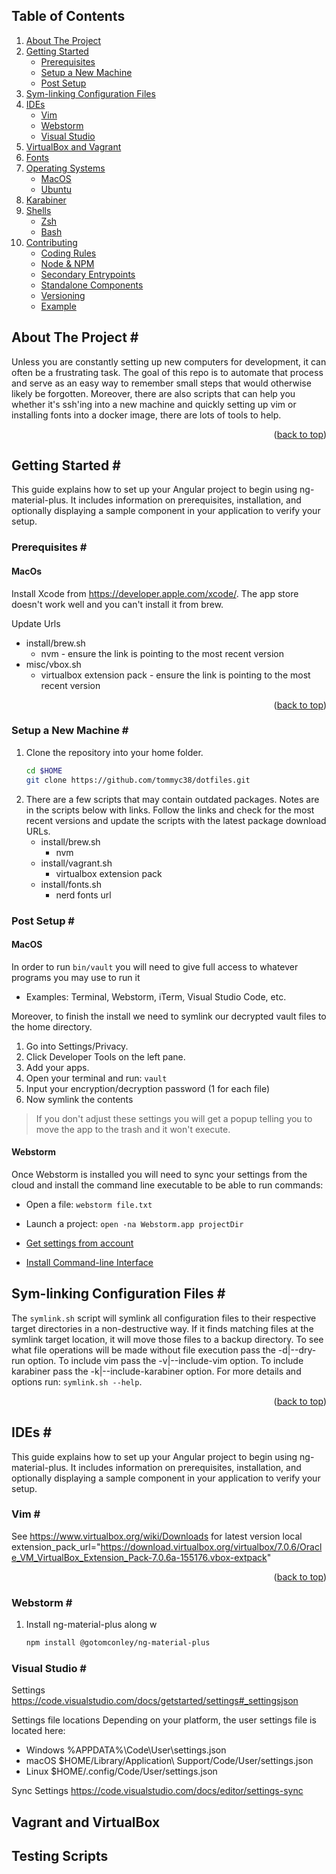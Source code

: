 <a name="readme-top"></a>

## Table of Contents

<ol>
  <li>
    <a href="#about-the-project">About The Project</a>
  </li>
  <li>
    <a href="#getting-started">Getting Started</a>
    <ul>
      <li><a href="#prerequisites">Prerequisites</a></li>
      <li><a href="#setup">Setup a New Machine</a></li>
      <li><a href="#post-setup">Post Setup</a></li>
    </ul>
  </li>
  <li><a href="#config-files">Sym-linking Configuration Files</a></li>
  <li>
    <a href="#ides">IDEs</a>
    <ul>
      <li><a href="#vim">Vim</a></li>
      <li><a href="#webstorm">Webstorm</a></li>
      <li><a href="#visual-studio">Visual Studio</a></li>
    </ul>
  </li>
  <li><a href="#virtualbox">VirtualBox and Vagrant</a></li>
  <li><a href="#fonts">Fonts</a></li>
  <li>
    <a href="#shells">Operating Systems</a>
    <ul>
      <li><a href="#vim">MacOS</a></li>
      <li><a href="#vim">Ubuntu</a></li>
    </ul>
  </li>
  <li><a href="#karabiner">Karabiner</a></li>
  <li>
    <a href="#shells">Shells</a>
    <ul>
      <li><a href="#zsh">Zsh</a></li>
      <li><a href="#bash">Bash</a></li>
    </ul>
  </li>
  <li>
    <a href="#contributing">Contributing</a>
    <ul>
      <li><a href="#coding-rules">Coding Rules</a></li>
      <li><a href="#node-npm">Node & NPM</a></li>
      <li><a href="#secondary-entrypoints">Secondary Entrypoints</a></li>
      <li><a href="#standalong-components">Standalone Components</a></li>
      <li><a href="#versioning">Versioning</a></li>
      <li><a href="#example">Example</a></li>
    </ul>
  </li>
</ol>

## About The Project <a name="about-the-project">#</a>

Unless you are constantly setting up new computers for development, it can often be a frustrating task.
The goal of this repo is to automate that process and serve as an easy way to remember small steps that would otherwise
likely be forgotten.  Moreover, there are also scripts that can help you whether it's ssh'ing into a new machine and
quickly setting up vim or installing fonts into a docker image, there are lots of tools to help. 

<p align="right">(<a href="#readme-top">back to top</a>)</p>
<!-- GETTING STARTED -->

## Getting Started <a name="getting-started">#</a>

This guide explains how to set up your Angular project to begin using ng-material-plus. It includes information on
prerequisites, installation, and optionally displaying a sample component in your application to
verify your setup.

### Prerequisites <a name="prerequisites">#</a>

#### MacOs

Install Xcode from https://developer.apple.com/xcode/.  The app store doesn't work well and you can't install it from brew.

Update Urls

- install/brew.sh
    - nvm - ensure the link is pointing to the most recent version
- misc/vbox.sh
    - virtualbox extension pack - ensure the link is pointing to the most recent version

<p align="right">(<a href="#readme-top">back to top</a>)</p>

### Setup a New Machine <a name="setup">#</a>

1. Clone the repository into your home folder.
    ```sh
    cd $HOME
    git clone https://github.com/tommyc38/dotfiles.git
    ```
2. There are a few scripts that may contain outdated packages. Notes are in the scripts below with links.
   Follow the links and check for the most recent versions and update the scripts with the latest package download URLs.
    - install/brew.sh
        - nvm
    - install/vagrant.sh
        - virtualbox extension pack
   - install/fonts.sh
       - nerd fonts url

### Post Setup <a name="setup">#</a>

#### MacOS
In order to run `bin/vault` you will need to give full access to whatever programs you may use to run it
- Examples: Terminal, Webstorm, iTerm, Visual Studio Code, etc.

Moreover, to finish the install we need to symlink our decrypted vault files to the home directory.

1. Go into Settings/Privacy.
2. Click Developer Tools on the left pane.
3. Add your apps.
4. Open your terminal and run: `vault`
5. Input your encryption/decryption password (1 for each file)
6. Now symlink the contents

> If you don't adjust these settings you will get a popup telling you to move the app to the trash and it won't execute.

#### Webstorm

Once Webstorm is installed you will need to sync your settings from the cloud and install the command line executable
to be able to run commands:
- Open a file: `webstorm file.txt`
- Launch a project: `open -na Webstorm.app projectDir`


- [Get settings from account](https://www.jetbrains.com/help/webstorm/sharing-your-ide-settings.html#IDE_settings_sync)
- [Install Command-line Interface](https://www.jetbrains.com/help/webstorm/working-with-the-ide-features-from-command-line.html)

## Sym-linking Configuration Files <a name="config-files">#</a>

The `symlink.sh` script will symlink all configuration files to their respective target directories in a non-destructive
way. If it finds matching files at the symlink target location, it will move those files to a backup directory. To see what file
operations will be made without file execution pass the -d|--dry-run option. To include vim pass the -v|--include-vim
option.  To include karabiner pass the -k|--include-karabiner option.  For more details and options
run: `symlink.sh --help`.

<p align="right">(<a href="#readme-top">back to top</a>)</p>

## IDEs <a name="ides">#</a>

This guide explains how to set up your Angular project to begin using ng-material-plus. It includes information on
prerequisites, installation, and optionally displaying a sample component in your application to
verify your setup.

### Vim <a name="vim">#</a>
See https://www.virtualbox.org/wiki/Downloads for latest version
local extension_pack_url="https://download.virtualbox.org/virtualbox/7.0.6/Oracle_VM_VirtualBox_Extension_Pack-7.0.6a-155176.vbox-extpack"


<p align="right">(<a href="#readme-top">back to top</a>)</p>

### Webstorm <a name="webstorm">#</a>

1. Install ng-material-plus along w
   ```sh
   npm install @gotomconley/ng-material-plus
   ```

### Visual Studio <a name="visual-studio">#</a>

Settings
https://code.visualstudio.com/docs/getstarted/settings#_settingsjson

Settings file locations
Depending on your platform, the user settings file is located here:

- Windows %APPDATA%\Code\User\settings.json
- macOS $HOME/Library/Application\ Support/Code/User/settings.json
- Linux $HOME/.config/Code/User/settings.json

Sync Settings
https://code.visualstudio.com/docs/editor/settings-sync

## Vagrant and VirtualBox

## Testing Scripts
